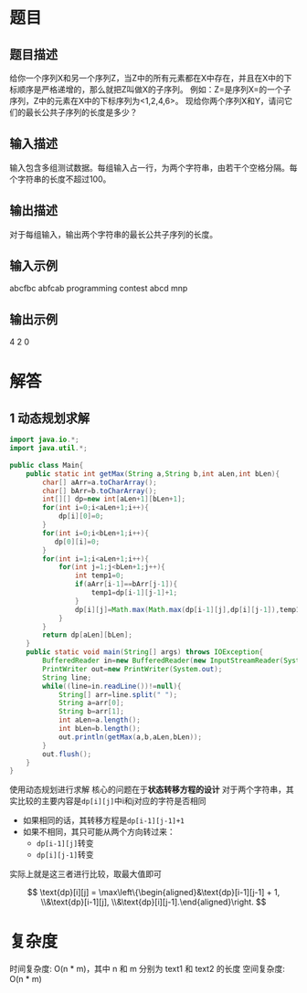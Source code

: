 # 题目
## 题目描述
给你一个序列X和另一个序列Z，当Z中的所有元素都在X中存在，并且在X中的下标顺序是严格递增的，那么就把Z叫做X的子序列。
例如：Z=是序列X=的一个子序列，Z中的元素在X中的下标序列为<1,2,4,6>。
现给你两个序列X和Y，请问它们的最长公共子序列的长度是多少？
## 输入描述
输入包含多组测试数据。每组输入占一行，为两个字符串，由若干个空格分隔。每个字符串的长度不超过100。
## 输出描述
对于每组输入，输出两个字符串的最长公共子序列的长度。
## 输入示例
abcfbc abfcab
programming contest 
abcd mnp
## 输出示例
4
2
0

# 解答
## 1 动态规划求解
```java
import java.io.*;
import java.util.*;
  
public class Main{
    public static int getMax(String a,String b,int aLen,int bLen){
        char[] aArr=a.toCharArray();
        char[] bArr=b.toCharArray();
        int[][] dp=new int[aLen+1][bLen+1];
        for(int i=0;i<aLen+1;i++){
            dp[i][0]=0;
        }
        for(int i=0;i<bLen+1;i++){
           dp[0][i]=0; 
        }
        for(int i=1;i<aLen+1;i++){
            for(int j=1;j<bLen+1;j++){
                int temp1=0;
                if(aArr[i-1]==bArr[j-1]){
                    temp1=dp[i-1][j-1]+1;
                }
                dp[i][j]=Math.max(Math.max(dp[i-1][j],dp[i][j-1]),temp1);
            }
        }
        return dp[aLen][bLen];
    }
    public static void main(String[] args) throws IOException{
        BufferedReader in=new BufferedReader(new InputStreamReader(System.in));
        PrintWriter out=new PrintWriter(System.out);
        String line;
        while((line=in.readLine())!=null){
            String[] arr=line.split(" ");
            String a=arr[0];
            String b=arr[1];
            int aLen=a.length();
            int bLen=b.length();
            out.println(getMax(a,b,aLen,bLen));
        }
        out.flush();
    }
}
```
使用动态规划进行求解
核心的问题在于**状态转移方程的设计**
对于两个字符串，其实比较的主要内容是`dp[i][j]`中i和j对应的字符是否相同
- 如果相同的话，其转移方程是`dp[i-1][j-1]+1`
- 如果不相同，其只可能从两个方向转过来：
    - `dp[i-1][j]`转变
    - `dp[i][j-1]`转变

实际上就是这三者进行比较，取最大值即可

$$ \text{dp}[i][j] = \max\left\{\begin{aligned}&\text{dp}[i-1][j-1] + 1, \\&\text{dp}[i-1][j], \\&\text{dp}[i][j-1].\end{aligned}\right. $$

# 复杂度

时间复杂度: O(n * m)，其中 n 和 m 分别为 text1 和 text2 的长度
空间复杂度: O(n * m)